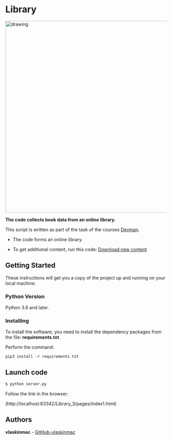 # Library

<img src="https://user-images.githubusercontent.com/78322994/147381469-62fd1c99-69be-44fc-9d5e-0600654b1787.png" alt="drawing" width="600"/>  
 
 

**The code collects book data from an online library.**


This script is written as part of the task of the courses [Devman](https://dvmn.org).

- The code forms an online library.

- To get additional content, run this code: [Download new content](https://github.com/vlaskinmac/library_2)




## Getting Started

These instructions will get you a copy of the project up and running on your local machine.

### Python Version

Python 3.6 and later.

### Installing

To install the software, you need to install the dependency packages from the file: **requirements.txt**.

Perform the command:

```
pip3 install -r requirements.txt
```


## Launch code


```python
$ python server.py
```
Follow the link in the browser:

(http://localhost:63342/Library_3/pages/index1.html)



## Authors

**vlaskinmac**  - [GitHub-vlaskinmac](https://github.com/vlaskinmac/)
